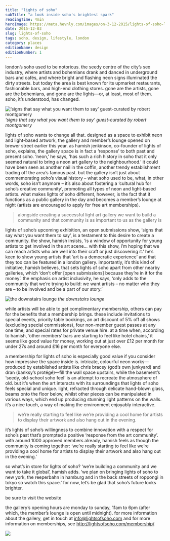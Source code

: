 ```yaml
---
title: "lights of soho"
subTitle: "a look inside soho's brightest spark"
readingTime: 4min
heroImage: https://meta.hevnly.com/images/on-3-12-2015/lights-of-soho-los-hero.jpg
date: 2015-12-03
slug: lights-of-soho
tags: soho, design, lifestyle, london
category: places
editionName: design
editionNumber: 1
---
```


london’s soho used to be notorious. the seedy centre of the city’s sex industry, where artists and bohemians drank and danced in underground bars and cafés, and where bright and flashing neon signs illuminated the dirty streets. but today the area is best known for its upmarket restaurants, fashionable bars, and high-end clothing stores. gone are the artists, gone are the bohemians, and gone are the lights—or, at least, most of them. soho, it’s understood, has changed.

![‘signs that say what you want them to say’ guest-curated by robert montgomery](https://meta.hevnly.com/images/on-3-12-2015/lights-of-soho-de-la-warr-pavilion-installation-best-one-colour-corrected_pfm16_rvb_0002.jpg)
*‘signs that say what you want them to say’ guest-curated by robert montgomery*

lights of soho wants to change all that. designed as a space to exhibit neon and light-based artwork, the gallery and member’s lounge opened on brewer street earlier this year. as hamish jenkinson, co-founder of lights of soho, explains, the gallery space is in fact a ‘response’ to both past and present soho. ‘neon,’ he says, ‘has such a rich history in soho that it only seemed natural to bring a neon art gallery to the neighbourhood.’ it could have been seen as another nail in the coffin, another trendy establishment trading off the area’s famous past. but the gallery isn’t just about commemorating soho’s visual history – what soho used to be, what, in other words, soho isn’t anymore – it’s also about fostering a ‘cultural hub for soho’s creative community’, promoting all types of neon and light-based artists. what makes lights of soho different, however, is the fact that it functions as a public gallery in the day and becomes a member’s lounge at night (artists are encouraged to apply for free art memberships).

>alongside creating a successful light art gallery we want to build a community and that community is as important to us as the gallery is

lights of soho’s upcoming exhibition, an open submissions show, ‘signs that say what you want them to say’, is a testament to this desire to create a community. the show, hamish insists, ‘is a window of opportunity for young artists to get involved in the art scene… with this show, i’m hoping that we can reach artists who are well into their craft or just discovering it.’ he’s keen to show young artists that ‘art is a democratic experience’ and that they too can be featured in a london gallery. importantly, it’s this kind of initiative, hamish believes, that sets lights of soho apart from other nearby galleries, which ‘don’t offer [open submissions] because they’re in it for the money’. the emphasis on artist inclusivity, he says, ‘only adds to the community that we’re trying to build: we want artists – no matter who they are – to be involved and be a part of our story.’

![the downstairs lounge](https://meta.hevnly.com/images/on-3-12-2015/lights-of-soho-lounge.jpg)
*the downstairs lounge*

while artists will be able to get complimentary membership, others can pay for the benefits that a membership brings. these include invitations to special events, priority table bookings, an art discount of 5% off all shows (excluding special commissions), four non-member guest passes at any one time, and special rates for private venue hire. at a time when, according to hamish, ‘other members’ bars are starting to feel like hotel chains,’ it seems like good value for money, working out at just over £12 per month for under 27s and around £16 per month for everyone else.

a membership for lights of soho is especially good value if you consider how impressive the space inside is. intricate, colourful neon works—produced by established artists like chris bracey (god’s own junkyard) and dran (banksy’s protégé)—fill the wall space upstairs, while the basement’s ‘seedy, old-school soho feel’ is an attempt to recreate the atmosphere of old. but it’s when the art interacts with its surroundings that lights of soho feels special and unique. light, refracted through delicate hand-blown glass, beams onto the floor below, whilst other pieces can be manipulated in various ways, which end up producing stunning light patterns on the walls. it’s a nice touch, a way of making the environment enjoyably interactive.

>we’re really starting to feel like we’re providing a cool home for artists to display their artwork and also hang out in the evening.

it’s lights of soho’s willingness to combine innovation with a respect for soho’s past that’s prompted a positive ‘response from the art community’. with around 1000 approved members already, hamish feels as though the community is coming together: ‘we’re really starting to feel like we’re providing a cool home for artists to display their artwork and also hang out in the evening.’

so what’s in store for lights of soho? ‘we’re building a community and we want to take it global’, hamish adds. ‘we plan on bringing lights of soho to new york, the reeperbahn in hamburg and in the back streets of roppongi in tokyo so watch this space.’ for now, let’s be glad that soho’s future looks brighter.

be sure to visit the website

the gallery’s opening hours are monday to sunday, 11am to 6pm (after which, the member’s lounge is open until midnight). for more information about the gallery, get in touch at info@lightsofsoho.com and for more information on memberships, see http://lightsofsoho.com/membership/

![](https://meta.hevnly.com/images/on-3-12-2015/lights-of-soho-los-footer.jpg)
